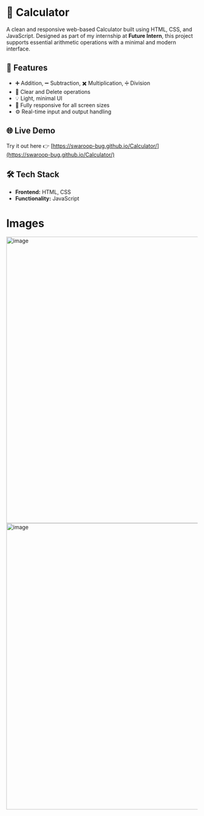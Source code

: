 # 🧮 Calculator

A clean and responsive web-based Calculator built using HTML, CSS, and JavaScript. Designed as part of my internship at **Future Intern**, this project supports essential arithmetic operations with a minimal and modern interface.


## 🚀 Features

- ➕ Addition, ➖ Subtraction, ✖️ Multiplication, ➗ Division
- 🔁 Clear and Delete operations
- 💡 Light, minimal UI
- 📱 Fully responsive for all screen sizes
- ⚙️ Real-time input and output handling

## 🌐 Live Demo

Try it out here 👉 [https://swaroop-bug.github.io/Calculator/](https://swaroop-bug.github.io/Calculator/)

## 🛠️ Tech Stack

- **Frontend:** HTML, CSS
- **Functionality:** JavaScript 
  
# Images
<img width="717" height="752" alt="image" src="https://github.com/user-attachments/assets/70785580-18fc-4b0b-a066-ce1430aa74f6" />
<img width="717" height="752" alt="image" src="https://github.com/user-attachments/assets/e96bd8a6-7a33-4482-b21c-1e2ff397b25a" />



